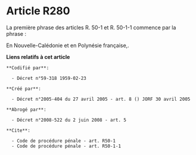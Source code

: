 # Article R280

La première phrase des articles R. 50-1 et R. 50-1-1 commence par la phrase :

En Nouvelle-Calédonie et en Polynésie française,.

**Liens relatifs à cet article**

	**Codifié par**:

	  - Décret n°59-318 1959-02-23

	**Créé par**:

	  - Décret n°2005-404 du 27 avril 2005 - art. 8 () JORF 30 avril 2005

	**Abrogé par**:

	  - Décret n°2008-522 du 2 juin 2008 - art. 5

	**Cite**:

	  - Code de procédure pénale - art. R50-1
	  - Code de procédure pénale - art. R50-1-1
